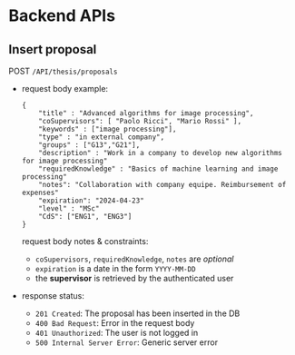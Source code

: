 # Backend APIs

## Insert proposal

POST `/API/thesis/proposals`
- request body example:
    ```
    {
        "title" : "Advanced algorithms for image processing",
        "coSupervisors": [ "Paolo Ricci", "Mario Rossi" ],
        "keywords" : ["image processing"],
        "type" : "in external company",
        "groups" : ["G13","G21"],
        "description" : "Work in a company to develop new algorithms for image processing"
        "requiredKnowledge" : "Basics of machine learning and image processing"
        "notes": "Collaboration with company equipe. Reimbursement of expenses"
        "expiration": "2024-04-23"
        "level" : "MSc"
        "CdS": ["ENG1", "ENG3"]
    }
    ```
    request body notes & constraints:
    - `coSupervisors`, `requiredKnowledge`, `notes` are *optional*
    - `expiration` is a date in the form `YYYY-MM-DD`
    - the **supervisor** is retrieved by the authenticated user

- response status:
  - `201 Created`: The proposal has been inserted in the DB
  - `400 Bad Request`: Error in the request body
  - `401 Unauthorized`: The user is not logged in
  - `500 Internal Server Error`: Generic server error
